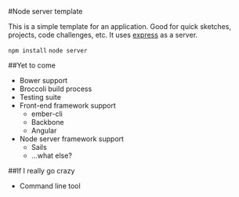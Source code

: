 #Node server template

This is a simple template for an application.  Good for quick sketches, projects, code challenges, etc.  It uses [express](http://expressjs.com/) as a server.

`npm install`
`node server`

##Yet to come

 * Bower support
 * Broccoli build process
 * Testing suite
 * Front-end framework support
 	* ember-cli
 	* Backbone
 	* Angular
 * Node server framework support
 	* Sails
 	* ...what else?

##If I really go crazy
 * Command line tool